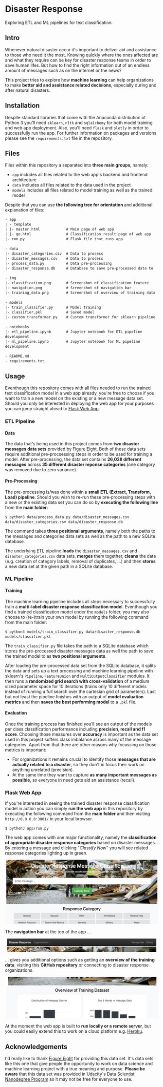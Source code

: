 # Disaster Response
Exploring ETL and ML pipelines for text classification.

## Intro
Whenever natural disaster occur it's important to deliver aid and assistance to those who need it the most. Knowing quickly where the ones affected are and what they require can be key for disaster response teams in order to save human lifes. But how to find the right information out of an endless amount of messages such as on the internet or the news?

This project tries to explore how __machine learning__ can help organizations to make __better aid and assistance related decisions__, especially during and after natural disasters.

## Installation
Despite standard libraries that come with the Anaconda distribution of Python 3 you'll need ```sklearn```, ```nltk``` and ```sqlalchemy``` for both model training and web app deployment. Also, you'll need ```flask``` and ```plotly``` in order to successfully run the app. For further information on packages and versions please see the ```requirements.txt``` file in the repository.

## Files
Files within this repository a separated into __three main groups__, namely:
- ```app``` includes all files related to the web app's backend and frontend architecture
- ```data``` includes all files related to the data used in the project
- ```models``` includes all files related to model training as well as the trained model

Despite that you can use __the following tree for orientation__ and additional explanation of files:
```
- app
| - template
| |- master.html            # Main page of web app
| |- go.html                # Classification result page of web app
|- run.py                   # Flask file that runs app

- data
|- disaster_categories.csv  # Data to process 
|- disaster_messages.csv    # Data to process
|- process_data.py          # Data pre-processing
|- disaster_response.db     # Database to save pre-processed data to

- img
|- classification.png       # Screenshot of classification feature
|- navigation.png           # Screenshot of navigation bar
|- training_data.png        # Screenshot of overview of training data

- models
|- train_classifier.py      # Model training
|- classifier.pkl           # Saved model
|- custom_transformer.py    # Custom transformer for sklearn pipeline

- notebooks
|- etl_pipeline.ipynb       # Jupyter notebook for ETL pipeline development
|- ml_pipeline.ipynb        # Jupyter notebook for ML pipeline development

- README.md
- requirements.txt
```

## Usage
Eventhough this repository comes with all files needed to run the trained text classification model in a web app already, you're free to choose if you want to train a new model on the existing or a new message data set. Should you only be interested in deploying the web app for your purposes you can jump straight ahead to [Flask Web App](https://github.com/pape1412/disaster_response#flask-web-app).

### ETL Pipeline
#### Data
The data that's being used in this project comes from __two disaster messages data sets__ provided by [Figure Eight](https://www.figure-eight.com). Both of these data sets require additional pre-procsessing steps in order to be used for training a model. After pre-processing, the data set contains __26,028 different messages__ across __35 different disaster reponse categories__ (one category was removed due to zero variance).

#### Pre-Processing
The pre-processing is/was done within a __small ETL (Extract, Transform, Load) pipeline__. Should you wish to re-run these pre-processing steps with a new or the existing data set you can do so by __executing the following line__ from the __main folder__:
```
$ python3 data/process_data.py data/disaster_messages.csv data/disaster_categories.csv data/disaster_response.db
```
The command takes __three positional arguments__, namely both the paths to the messages and categories data sets as well as the path to a new SQLite database.

The underlying ETL pipeline __loads__ the ```disaster_messages.csv``` and ```disaster_categories.csv``` data sets, __merges__ them together, __cleans__ the data (e.g. creation of category labels, removal of duplicates, ...) and then __stores__ a new data set at the given path in a SQLite database.

### ML Pipeline
#### Training
The machine learning pipeline includes all steps necessary to successfully train a __multi-label disaster response classification model__. Eventhough you find a trained classification model under the ```models``` folder, you may also choose to (re-)train your own model by running the following command from the main folder:
```
$ python3 models/train_classifier.py data/disaster_response.db models/classifier.pkl
```
The ```train_classifier.py``` file takes the path to a SQLite database which stores the pre-processed disaster messages data as well the path to save the trained model to as __two positional arguments__.

After loading the pre-processed data set from the SQLite database, it splits the data and sets up a text processing and machine learning pipeline with sklearn's ```Pipeline```, ```FeatureUnion``` and ```MultiOutputClassifier``` modules. It then runs a __randomized grid search with cross-validation__ of a medium sized parameter space for 10 iterations (trains only 10 different models instead of running a full search over the cartesian grid of parameters). Last but not least the pipeline finishes with an output of __model evaluation metrics__ and then __saves the best performing model__ to a ```.pkl``` file.

#### Evaluation
Once the training process has finished you'll see an output of the models per class classification performance including __precision, recall and f1 score__. Choosing those measures over __accuracy__ is important as the data set used in this project suffers class imbalance across many of the message categories. Apart from that there are other reasons why focussing on those metrics is important:
- For organizations it remains crucial to identify those __messages that are actually related to a disaster__, so they don't in focus their work on anything unrelated (precision).
- At the same time they want to capture __as many important messages as possible__, so everyone in need gets aid an assistance (recall). 

### Flask Web App
If you're interested in seeing the trained disaster response classification model in action you can simply __run the web app__ in this repository by executing the following command from the __main folder__ and then visiting ```http://0.0.0.0:3001/``` in your local browser.
```
$ python3 app/run.py
```
The web app comes with one major functionality, namely the __classification of appropriate disaster response categories__ based on disaster messages. By entering a message and clicking "_Classify Now_" you will see related response categories lighting up in green.

![Img 1](img/classification.png)

The __navigation bar__ at the top of the app ...

![Img 2](img/navigation.png)

... gives you additional options such as getting an __overview of the training data__, visiting this __GitHub repository__ or connecting to disaster response organizations.

![Img 3](img/training_data.png)

At the moment the web app is built to __run locally or a remote server__, but you could easily extend this to work on a cloud platform e.g. [Heroku](https://www.heroku.com).

## Acknowledgements
I'd really like to thank [Figure Eight](https://www.figure-eight.com) for providing this data set. It's data sets like this one that give people the opportunity to work on data science and machine learning project with a true meaning and purpose.
__Please be aware__ that this data set was provided in [Udacity's Data Scientist Nanodegree Program](https://eu.udacity.com/course/data-scientist-nanodegree--nd025) so it may not be free for everyone to use.
